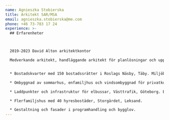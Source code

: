 ```yaml
---
name: Agnieszka Stobierska
title: Arkitekt SAR/MSA
email: agnieszka.stobierska@me.com
phone: +46 73-783 17 24
experience: >-
  ## Erfarenheter



  2019-2023 David Alton arkitektkontor

  Medverkande arkitekt, handläggande arkitekt för planlösningar och uppställningar, gruppsamordning, BIM-ansvarig för kontoret och samtliga konsulter.


  * Bostadskvarter med 150 bostadssrätter i Roslags Näsby, Täby. Miljöbyggnad silver. Programhandling, bygglov och bygghandling.

  * Ombyggnad av sommarhus, enfamiljhus och vindsombyggnad för privatkunder.

  * Laddpunkter och infrastruktur för elbussar, Västtrafik, Göteborg. Bygglov.

  * Flerfamiljshus med 40 hyresbostäder, Storgärdet, Leksand.

  * Gestaltning och fasader i programhandling och bygglov.
---
```


